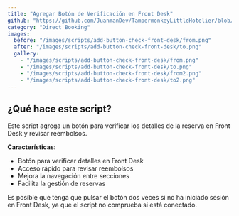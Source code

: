 ```yaml
---
title: "Agregar Botón de Verificación en Front Desk"
github: "https://github.com/JuanmanDev/TampermonkeyLittleHotelier/blob/main/directBooking/addButtonCheckOnFrontDesk.user.js"
category: "Direct Booking"
images:
  before: "/images/scripts/add-button-check-front-desk/from.png"
  after: "/images/scripts/add-button-check-front-desk/to.png"
  gallery:
    - "/images/scripts/add-button-check-front-desk/from.png"
    - "/images/scripts/add-button-check-front-desk/to.png"
    - "/images/scripts/add-button-check-front-desk/from2.png"
    - "/images/scripts/add-button-check-front-desk/to2.png"
---
```


## ¿Qué hace este script?

Este script agrega un botón para verificar los detalles de la reserva en Front Desk y revisar reembolsos.

**Características:**
- Botón para verificar detalles en Front Desk
- Acceso rápido para revisar reembolsos
- Mejora la navegación entre secciones
- Facilita la gestión de reservas

Es posible que tenga que pulsar el botón dos veces si no ha iniciado sesión en Front Desk, ya que el script no comprueba si está conectado.
